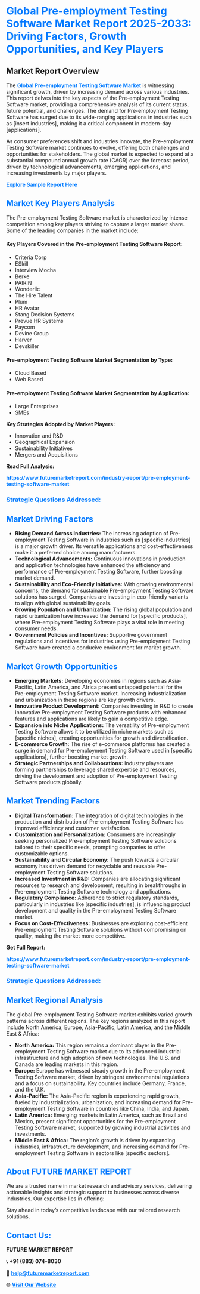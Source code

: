 <h1 style="color: #007BFF;">Global Pre-employment Testing Software Market Report 2025-2033: Driving Factors, Growth Opportunities, and Key Players</h1>

<section id="overview">
<h2>Market Report Overview</h2>
<p>The <a href="https://www.futuremarketreport.com/industry-report/pre-employment-testing-software-market" style="color: #007BFF; text-decoration: none;"><strong>Global Pre-employment Testing Software Market</strong></a> is witnessing significant growth, driven by increasing demand across various industries. This report delves into the key aspects of the Pre-employment Testing Software market, providing a comprehensive analysis of its current status, future potential, and challenges. The demand for Pre-employment Testing Software has surged due to its wide-ranging applications in industries such as [insert industries], making it a critical component in modern-day [applications].</p>
<p>As consumer preferences shift and industries innovate, the Pre-employment Testing Software market continues to evolve, offering both challenges and opportunities for stakeholders. The global market is expected to expand at a substantial compound annual growth rate (CAGR) over the forecast period, driven by technological advancements, emerging applications, and increasing investments by major players.</p>
</section>

<section id="overview">
<p><a href="https://www.futuremarketreport.com/request-sample/reportId=26937" style="color: #007BFF; text-decoration: none;"><strong>Explore Sample Report Here</strong></a></p>
</section>

<section id="key-players">
<h2 style="color: #007BFF;">Market Key Players Analysis</h2>
<p>The Pre-employment Testing Software market is characterized by intense competition among key players striving to capture a larger market share. Some of the leading companies in the market include:</p>
<h4>Key Players Covered in the Pre-employment Testing Software Report:</h4>
<ul><li>Criteria Corp</li><li>ESkill</li><li>Interview Mocha</li><li>Berke</li><li>PAIRIN</li><li>Wonderlic</li><li>The Hire Talent</li><li>Plum</li><li>HR Avatar</li><li>Stang Decision Systems</li><li>Prevue HR Systems</li><li>Paycom</li><li>Devine Group</li><li>Harver</li><li>Devskiller</li></ul>
<h4>Pre-employment Testing Software Market Segmentation by Type:</h4>
<ul><li>Cloud Based</li><li>Web Based</li></ul>

<h4>Pre-employment Testing Software Market Segmentation by Application:</h4>
<ul><li>Large Enterprises</li><li>SMEs</li></ul>
<p><strong>Key Strategies Adopted by Market Players:</strong></p>
<ul>
<li>Innovation and R&D</li>
<li>Geographical Expansion</li>
<li>Sustainability Initiatives</li>
<li>Mergers and Acquisitions</li>
</ul>
</section>

<section>
<p><strong>Read Full Analysis: </strong></p><a href="https://www.futuremarketreport.com/industry-report/pre-employment-testing-software-market" style="color: #007BFF; text-decoration: none;"><strong>https://www.futuremarketreport.com/industry-report/pre-employment-testing-software-market</strong></a>
<h3 style="color: #007BFF;">Strategic Questions Addressed:</h3>
</section>

<section id="driving-factors">
<h2 style="color: #007BFF;">Market Driving Factors</h2>
<ul>
<li><strong>Rising Demand Across Industries:</strong> The increasing adoption of Pre-employment Testing Software in industries such as [specific industries] is a major growth driver. Its versatile applications and cost-effectiveness make it a preferred choice among manufacturers.</li>
<li><strong>Technological Advancements:</strong> Continuous innovations in production and application technologies have enhanced the efficiency and performance of Pre-employment Testing Software, further boosting market demand.</li>
<li><strong>Sustainability and Eco-Friendly Initiatives:</strong> With growing environmental concerns, the demand for sustainable Pre-employment Testing Software solutions has surged. Companies are investing in eco-friendly variants to align with global sustainability goals.</li>
<li><strong>Growing Population and Urbanization:</strong> The rising global population and rapid urbanization have increased the demand for [specific products], where Pre-employment Testing Software plays a vital role in meeting consumer needs.</li>
<li><strong>Government Policies and Incentives:</strong> Supportive government regulations and incentives for industries using Pre-employment Testing Software have created a conducive environment for market growth.</li>
</ul>
</section>

<section id="growth-opportunities">
<h2 style="color: #007BFF;">Market Growth Opportunities</h2>
<ul>
<li><strong>Emerging Markets:</strong> Developing economies in regions such as Asia-Pacific, Latin America, and Africa present untapped potential for the Pre-employment Testing Software market. Increasing industrialization and urbanization in these regions are key growth drivers.</li>
<li><strong>Innovative Product Development:</strong> Companies investing in R&D to create innovative Pre-employment Testing Software products with enhanced features and applications are likely to gain a competitive edge.</li>
<li><strong>Expansion into Niche Applications:</strong> The versatility of Pre-employment Testing Software allows it to be utilized in niche markets such as [specific niches], creating opportunities for growth and diversification.</li>
<li><strong>E-commerce Growth:</strong> The rise of e-commerce platforms has created a surge in demand for Pre-employment Testing Software used in [specific applications], further boosting market growth.</li>
<li><strong>Strategic Partnerships and Collaborations:</strong> Industry players are forming partnerships to leverage shared expertise and resources, driving the development and adoption of Pre-employment Testing Software products globally.</li>
</ul>
</section>

<section id="trending-factors">
<h2 style="color: #007BFF;">Market Trending Factors</h2>
<ul>
<li><strong>Digital Transformation:</strong> The integration of digital technologies in the production and distribution of Pre-employment Testing Software has improved efficiency and customer satisfaction.</li>
<li><strong>Customization and Personalization:</strong> Consumers are increasingly seeking personalized Pre-employment Testing Software solutions tailored to their specific needs, prompting companies to offer customizable options.</li>
<li><strong>Sustainability and Circular Economy:</strong> The push towards a circular economy has driven demand for recyclable and reusable Pre-employment Testing Software solutions.</li>
<li><strong>Increased Investment in R&D:</strong> Companies are allocating significant resources to research and development, resulting in breakthroughs in Pre-employment Testing Software technology and applications.</li>
<li><strong>Regulatory Compliance:</strong> Adherence to strict regulatory standards, particularly in industries like [specific industries], is influencing product development and quality in the Pre-employment Testing Software market.</li>
<li><strong>Focus on Cost-Effectiveness:</strong> Businesses are exploring cost-efficient Pre-employment Testing Software solutions without compromising on quality, making the market more competitive.</li>
</ul>
</section>

<section>
<p><strong>Get Full Report: </strong></p><a href="https://www.futuremarketreport.com/industry-report/pre-employment-testing-software-market" style="color: #007BFF; text-decoration: none;"><strong>https://www.futuremarketreport.com/industry-report/pre-employment-testing-software-market</strong></a>
<h3 style="color: #007BFF;">Strategic Questions Addressed:</h3>
</section>


<section id="regional-analysis">
<h2 style="color: #007BFF;">Market Regional Analysis</h2>
<p>The global Pre-employment Testing Software market exhibits varied growth patterns across different regions. The key regions analyzed in this report include North America, Europe, Asia-Pacific, Latin America, and the Middle East & Africa:</p>
<ul>
<li><strong>North America:</strong> This region remains a dominant player in the Pre-employment Testing Software market due to its advanced industrial infrastructure and high adoption of new technologies. The U.S. and Canada are leading markets in this region.</li>
<li><strong>Europe:</strong> Europe has witnessed steady growth in the Pre-employment Testing Software market, driven by stringent environmental regulations and a focus on sustainability. Key countries include Germany, France, and the U.K.</li>
<li><strong>Asia-Pacific:</strong> The Asia-Pacific region is experiencing rapid growth, fueled by industrialization, urbanization, and increasing demand for Pre-employment Testing Software in countries like China, India, and Japan.</li>
<li><strong>Latin America:</strong> Emerging markets in Latin America, such as Brazil and Mexico, present significant opportunities for the Pre-employment Testing Software market, supported by growing industrial activities and investments.</li>
<li><strong>Middle East & Africa:</strong> The region’s growth is driven by expanding industries, infrastructure development, and increasing demand for Pre-employment Testing Software in sectors like [specific sectors].</li>
</ul>
</section>

<footer>
<h2 style="color: #007BFF;">About FUTURE MARKET REPORT</h2>
<p>We are a trusted name in market research and advisory services, delivering actionable insights and strategic support to businesses across diverse industries. Our expertise lies in offering:</p>

<p>Stay ahead in today’s competitive landscape with our tailored research solutions.</p>

<h2 style="color: #007BFF;">Contact Us:</h2>
<p><strong>FUTURE MARKET REPORT</strong></p>
<p>📞 <strong>+91 (883) 074-8030</strong></p>
<p>📧 <strong><a href="mailto:help@futuremarketreport.com" style="color: #007BFF;">help@futuremarketreport.com</a></strong></p>
<p>🌐 <strong><a href="https://www.futuremarketreport.com/" style="color: #007BFF;">Visit Our Website</a></strong></p>
</footer>